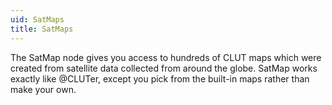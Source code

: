 ```yaml
---
uid: SatMaps
title: SatMaps
---
```


The SatMap node gives you access to hundreds of CLUT maps which were created from satellite data collected from around the globe. SatMap works exactly like @CLUTer, except you pick from the built-in maps rather than make your own.

